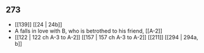 ## 273
- [[139]] [[24 | 24b]] 
- A falls in love with B, who is betrothed to his friend, [[A-2]]
- [[122 | 122 ch A-3 to A-2]] [[157 | 157 ch A-3 to A-2]] [[211]] [[294 | 294a, b]] 

